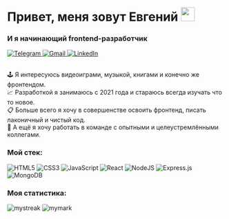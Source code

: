 <h1>Привет, меня зовут Евгений
<img src="https://github.com/blackcater/blackcater/raw/main/images/Hi.gif" height="32"/></h1>
<h3>И я начинающий frontend-разработчик</h3>
<div id='socials'>
  <a href="https://t.me/e_zybkin">
    <img src='https://img.shields.io/badge/Telegram-2CA5E0?style=for-the-badge&logo=telegram&logoColor=white' alt='Telegram'/>
  </a>
  <a href="zybkin.evgeniy@gmail.com">
    <img src='https://img.shields.io/badge/Gmail-D14836?style=for-the-badge&logo=gmail&logoColor=white' alt='Gmail'/>
  </a>
  <a href='https://www.linkedin.com/in/e-zybkin'>
    <img src='https://img.shields.io/badge/linkedin-%230077B5.svg?style=for-the-badge&logo=linkedin&logoColor=white' alt='LinkedIn'/>
  </a>
</div>

<br>

:joystick: Я интересуюсь видеоиграми, музыкой, книгами и конечно же фронтендом.  
:chart_with_upwards_trend: Разработкой я занимаюсь с 2021 года и стараюсь всегда изучать что то новое.  
:clipboard: Больше всего я хочу в совершенстве освоить фронтенд, писать лаконичный и чистый код.  
:compass: А ещё я хочу работать в команде с опытными и целеустремлёнными коллегами. 

<h3>Мой стек:</h3>

![HTML5](https://img.shields.io/badge/html5-36465D.svg?style=for-the-badge&logo=html5&logoColor=c8a2c8)
![CSS3](https://img.shields.io/badge/css3-36465D.svg?style=for-the-badge&logo=css3&logoColor=c8a2c8)
![JavaScript](https://img.shields.io/badge/javascript-36465D.svg?style=for-the-badge&logo=javascript&logoColor=c8a2c8)
![React](https://img.shields.io/badge/react-36465D.svg?style=for-the-badge&logo=react&logoColor=c8a2c8)
![NodeJS](https://img.shields.io/badge/node.js-36465D?style=for-the-badge&logo=node.js&logoColor=c8a2c8)
![Express.js](https://img.shields.io/badge/express.js-36465D.svg?style=for-the-badge&logo=express&logoColor=c8a2c8)
![MongoDB](https://img.shields.io/badge/MongoDB-36465D.svg?style=for-the-badge&logo=mongodb&logoColor=c8a2c8)

<h3>Моя статистика:</h3>

<img src="https://github-readme-streak-stats.herokuapp.com/?user=e-zybkin&hide_border=true&theme=modern-lilac2&border_radius=10" alt="mystreak"/>
<img src="https://github-readme-stats.vercel.app/api?username=e-zybkin&show_icons=true&hide_border=true&theme=midnight-purple&border_radius=10" alt="mymark"/> 
